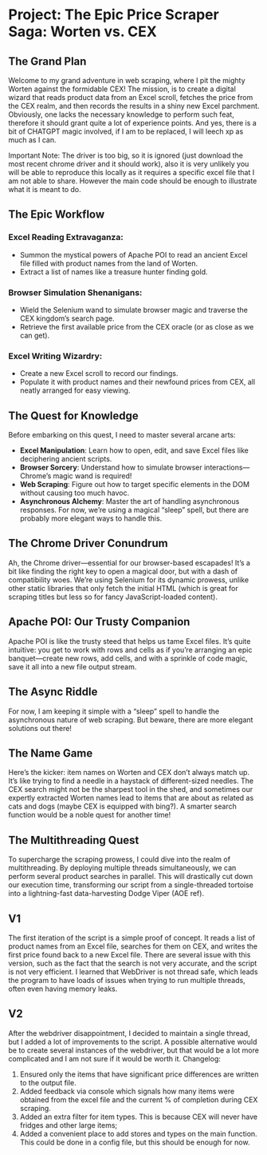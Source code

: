 # Project: The Epic Price Scraper Saga: Worten vs. CEX

## The Grand Plan

Welcome to my grand adventure in web scraping, where I pit the mighty Worten against the formidable CEX! The mission, 
is to create a digital wizard that reads product data from an Excel scroll, fetches the price from the CEX realm, and 
then records the results in a shiny new Excel parchment. Obviously, one lacks the necessary knowledge to perform such
feat, therefore it should grant quite a lot of experience points. And yes, there is a bit of CHATGPT magic involved, if
I am to be replaced, I will leech xp as much as I can.

Important Note: The driver is too big, so it is ignored (just download the most recent chrome driver and it should work), 
also it is very unlikely you will be able to reproduce this locally as it requires a specific excel file that I am not 
able to share. However the main code should be enough to illustrate what it is meant to do.

## The Epic Workflow

### Excel Reading Extravaganza:

- Summon the mystical powers of Apache POI to read an ancient Excel file filled with product names from the land of Worten.
- Extract a list of names like a treasure hunter finding gold.

### Browser Simulation Shenanigans:

- Wield the Selenium wand to simulate browser magic and traverse the CEX kingdom’s search page.
- Retrieve the first available price from the CEX oracle (or as close as we can get).

### Excel Writing Wizardry:

- Create a new Excel scroll to record our findings.
- Populate it with product names and their newfound prices from CEX, all neatly arranged for easy viewing.

## The Quest for Knowledge

Before embarking on this quest, I need to master several arcane arts:

- **Excel Manipulation**: Learn how to open, edit, and save Excel files like deciphering ancient scripts.
- **Browser Sorcery**: Understand how to simulate browser interactions—Chrome’s magic wand is required!
- **Web Scraping**: Figure out how to target specific elements in the DOM without causing too much havoc.
- **Asynchronous Alchemy**: Master the art of handling asynchronous responses. For now, we’re using a magical “sleep” spell, 
but there are probably more elegant ways to handle this.

## The Chrome Driver Conundrum

Ah, the Chrome driver—essential for our browser-based escapades! It’s a bit like finding the right key to open a magical 
door, but with a dash of compatibility woes. We’re using Selenium for its dynamic prowess, unlike other static libraries 
that only fetch the initial HTML (which is great for scraping titles but less so for fancy JavaScript-loaded content).

## Apache POI: Our Trusty Companion

Apache POI is like the trusty steed that helps us tame Excel files. It’s quite intuitive: you get to work with rows and 
cells as if you’re arranging an epic banquet—create new rows, add cells, and with a sprinkle of code magic, save it all 
into a new file output stream.

## The Async Riddle

For now, I am keeping it simple with a “sleep” spell to handle the asynchronous nature of web scraping. But beware, 
there are more elegant solutions out there! 

## The Name Game

Here’s the kicker: item names on Worten and CEX don’t always match up. It’s like trying to find a needle in a haystack 
of different-sized needles. The CEX search might not be the sharpest tool in the shed, and sometimes our expertly 
extracted Worten names lead to items that are about as related as cats and dogs (maybe CEX is equipped with bing?). A 
smarter search function would be a noble quest for another time!

## The Multithreading Quest

To supercharge the scraping prowess, I could dive into the realm of multithreading. By deploying multiple threads 
simultaneously, we can perform several product searches in parallel. This will drastically cut down our execution time, 
transforming our script from a single-threaded tortoise into a lightning-fast data-harvesting Dodge Viper (AOE ref).

## V1
The first iteration of the script is a simple proof of concept. It reads a list of product names from an Excel file,
searches for them on CEX, and writes the first price found back to a new Excel file. There are several issue with this
version, such as the fact that the search is not very accurate, and the script is not very efficient. I learned that
WebDriver is not thread safe, which leads the program to have loads of issues when trying to run multiple threads, often
even having memory leaks.

## V2   
After the webdriver disappointment, I decided to maintain a single thread, but I added a lot of improvements to the script.
A possible alternative would be to create several instances of the webdriver, but that would be a lot more complicated and
I am not sure if it would be worth it.
Changelog:
1. Ensured only the items that have significant price differences are written to the output file.
2. Added feedback via console which signals how many items were obtained from the excel file and the current % of completion
during CEX scraping.
3. Added an extra filter for item types. This is because CEX will never have fridges and other large items;
4. Added a convenient place to add stores and types on the main function. This could be done in a config file, but this
should be enough for now.